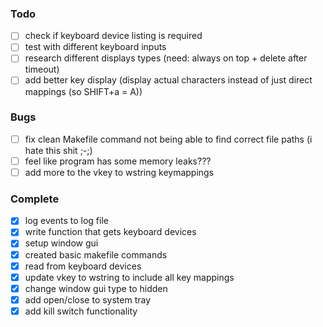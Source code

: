 ### Todo
- [ ] check if keyboard device listing is required
- [ ] test with different keyboard inputs
- [ ] research different displays types (need: always on top + delete after timeout)
- [ ] add better key display (display actual characters instead of just direct mappings (so SHIFT+a = A))

### Bugs
- [ ] fix clean Makefile command not being able to find correct file paths (i hate this shit ;-;)
- [ ] feel like program has some memory leaks???
- [ ] add more to the vkey to wstring keymappings

### Complete
- [x] log events to log file
- [x] write function that gets keyboard devices
- [x] setup window gui
- [x] created basic makefile commands
- [x] read from keyboard devices
- [x] update vkey to wstring to include all key mappings
- [x] change window gui type to hidden
- [x] add open/close to system tray
- [x] add kill switch functionality
